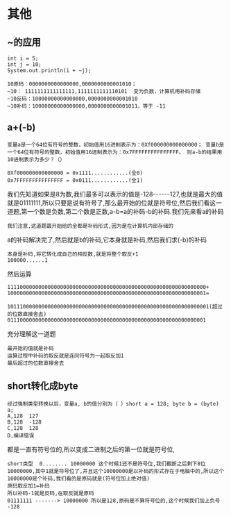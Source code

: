 # 其他
## ~的应用
```
int i = 5;
int j = 10;
System.out.println(i + ~j);
```

```
10原码：0000000000000000,0000000000001010；
~10： 1111111111111111,1111111111110101  变为负数，计算机用补码存储
~10反码：10000000000000000,0000000000001010
~10补码：10000000000000000,0000000000001011，等于 -11
```
## a+(-b)
```
变量a是一个64位有符号的整数，初始值用16进制表示为：0Xf000000000000000； 变量b是一个64位有符号的整数，初始值用16进制表示为：0x7FFFFFFFFFFFFFFF。 则a-b的结果用10进制表示为多少？（）
```
```
0Xf000000000000000 = 0x1111............(全0)
0x7FFFFFFFFFFFFFFF = 0x0111............(全1)
```
我们先知道如果是8为数,我们最多可以表示的值是-128------127,也就是最大的值就是01111111,所以只要是说有符号了,那么最开始的位就是符号位,然后我们看这一道题,第一个数是负数,第二个数是正数,a-b=a的补码-b的补码.我们先来看a的补码
```
我们注意,这道题最开始给的全都是补码形式,因为是在计算机内部存储的
```
a的补码解决完了,然后就是b的补码,它本身就是补码,然后我们求(-b)的补码
```
本身是补码,将它转化成自己的相反数,就是将整个取反+1
100000......1
```
然后运算
```
1111000000000000000000000000000000000000000000000000000000000000+
1000000000000000000000000000000000000000000000000000000000000001=

10111000000000000000000000000000000000000000000000000000000000001(超过的位数直接舍去)
0111000000000000000000000000000000000000000000000000000000000001
```
充分理解这一道题
```
最开始的值就是补码
运算过程中补码的取反就是连同符号为一起取反加1
最后超过的位数直接舍去
```
## short转化成byte
```
经过强制类型转换以后，变量a, b的值分别为（ ）short a = 128; byte b = (byte) a;
A,128  127
B,128  -128
C,128  128
D,编译错误
```
都是一直有符号位的,所以变成二进制之后的第一位就是符号位,
```
short类型  0........ 10000000 这个时候1还不是符号位,我们截断之后剩下8位10000000,其中1就是符号位了,并且这个10000000是以补码的形式存在于电脑中的,所以这个10000000是个补码,我们看的是原码就是(符号位加上绝对值)
原码取反加1=补码
所以补码-1就是反码,在取反就是原码
01111111 -------> 10000000 所以是128,原码是不算符号位的,这个时候我们加上负号 -128
```
